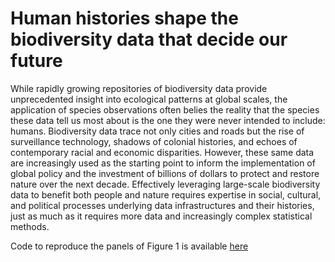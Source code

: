 # Human histories shape the biodiversity data that decide our future

While rapidly growing repositories of biodiversity data provide unprecedented insight into ecological patterns at global scales, the application of species observations often belies the reality that the species these data tell us most about is the one they were never intended to include: humans. Biodiversity data trace not only cities and roads but the rise of surveillance technology, shadows of colonial histories, and echoes of contemporary racial and economic disparities. However, these same data are increasingly used as the starting point to inform the implementation of global policy and the investment of billions of dollars to protect and restore nature over the next decade. Effectively leveraging large-scale biodiversity data to benefit both people and nature requires expertise in social, cultural, and political processes underlying data infrastructures and their histories, just as much as it requires more data and increasingly complex statistical methods.

Code to reproduce the panels of Figure 1 is available [here](scripts/figure1.qmd)
